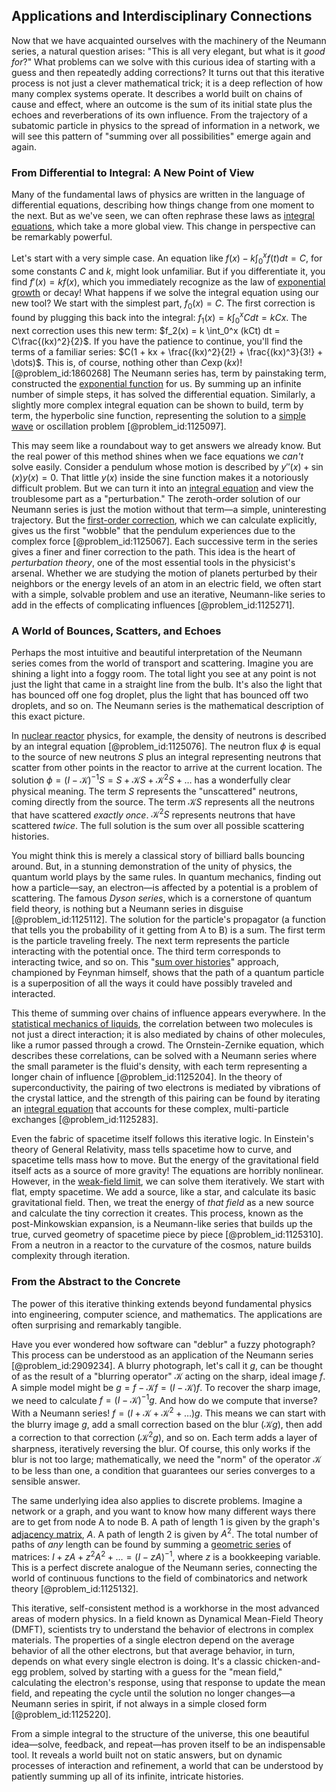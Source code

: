 ## Applications and Interdisciplinary Connections

Now that we have acquainted ourselves with the machinery of the Neumann series, a natural question arises: "This is all very elegant, but what is it *good for*?" What problems can we solve with this curious idea of starting with a guess and then repeatedly adding corrections? It turns out that this iterative process is not just a clever mathematical trick; it is a deep reflection of how many complex systems operate. It describes a world built on chains of cause and effect, where an outcome is the sum of its initial state plus the echoes and reverberations of its own influence. From the trajectory of a subatomic particle in physics to the spread of information in a network, we will see this pattern of "summing over all possibilities" emerge again and again.

### From Differential to Integral: A New Point of View

Many of the fundamental laws of physics are written in the language of differential equations, describing how things change from one moment to the next. But as we've seen, we can often rephrase these laws as [integral equations](@article_id:138149), which take a more global view. This change in perspective can be remarkably powerful.

Let's start with a very simple case. An equation like $f(x) - k \int_0^x f(t) dt = C$, for some constants $C$ and $k$, might look unfamiliar. But if you differentiate it, you find $f'(x) = kf(x)$, which you immediately recognize as the law of [exponential growth](@article_id:141375) or decay! What happens if we solve the integral equation using our new tool? We start with the simplest part, $f_0(x) = C$. The first correction is found by plugging this back into the integral: $f_1(x) = k \int_0^x C dt = kCx$. The next correction uses this new term: $f_2(x) = k \int_0^x (kCt) dt = C\frac{(kx)^2}{2}$. If you have the patience to continue, you'll find the terms of a familiar series: $C(1 + kx + \frac{(kx)^2}{2!} + \frac{(kx)^3}{3!} + \dots)$. This is, of course, nothing other than $C\exp(kx)$! [@problem_id:1860268] The Neumann series has, term by painstaking term, constructed the [exponential function](@article_id:160923) for us. By summing up an infinite number of simple steps, it has solved the differential equation. Similarly, a slightly more complex integral equation can be shown to build, term by term, the hyperbolic sine function, representing the solution to a [simple wave](@article_id:183555) or oscillation problem [@problem_id:1125097].

This may seem like a roundabout way to get answers we already know. But the real power of this method shines when we face equations we *can't* solve easily. Consider a pendulum whose motion is described by $y''(x) + \sin(x) y(x) = 0$. That little $y(x)$ inside the sine function makes it a notoriously difficult problem. But we can turn it into an [integral equation](@article_id:164811) and view the troublesome part as a "perturbation." The zeroth-order solution of our Neumann series is just the motion without that term—a simple, uninteresting trajectory. But the [first-order correction](@article_id:155402), which we can calculate explicitly, gives us the first "wobble" that the pendulum experiences due to the complex force [@problem_id:1125067]. Each successive term in the series gives a finer and finer correction to the path. This idea is the heart of *perturbation theory*, one of the most essential tools in the physicist's arsenal. Whether we are studying the motion of planets perturbed by their neighbors or the energy levels of an atom in an electric field, we often start with a simple, solvable problem and use an iterative, Neumann-like series to add in the effects of complicating influences [@problem_id:1125271].

### A World of Bounces, Scatters, and Echoes

Perhaps the most intuitive and beautiful interpretation of the Neumann series comes from the world of transport and scattering. Imagine you are shining a light into a foggy room. The total light you see at any point is not just the light that came in a straight line from the bulb. It's also the light that has bounced off one fog droplet, plus the light that has bounced off two droplets, and so on. The Neumann series is the mathematical description of this exact picture.

In [nuclear reactor](@article_id:138282) physics, for example, the density of neutrons is described by an integral equation [@problem_id:1125076]. The neutron flux $\phi$ is equal to the source of new neutrons $S$ plus an integral representing neutrons that scatter from other points in the reactor to arrive at the current location. The solution $\phi = (I - \mathcal{K})^{-1}S = S + \mathcal{K}S + \mathcal{K}^2S + \dots$ has a wonderfully clear physical meaning. The term $S$ represents the "unscattered" neutrons, coming directly from the source. The term $\mathcal{K}S$ represents all the neutrons that have scattered *exactly once*. $\mathcal{K}^2S$ represents neutrons that have scattered *twice*. The full solution is the sum over all possible scattering histories.

You might think this is merely a classical story of billiard balls bouncing around. But, in a stunning demonstration of the unity of physics, the quantum world plays by the same rules. In quantum mechanics, finding out how a particle—say, an electron—is affected by a potential is a problem of scattering. The famous *Dyson series*, which is a cornerstone of quantum field theory, is nothing but a Neumann series in disguise [@problem_id:1125112]. The solution for the particle's propagator (a function that tells you the probability of it getting from A to B) is a sum. The first term is the particle traveling freely. The next term represents the particle interacting with the potential once. The third term corresponds to interacting twice, and so on. This "[sum over histories](@article_id:156207)" approach, championed by Feynman himself, shows that the path of a quantum particle is a superposition of all the ways it could have possibly traveled and interacted.

This theme of summing over chains of influence appears everywhere. In the [statistical mechanics of liquids](@article_id:161409), the correlation between two molecules is not just a direct interaction; it is also mediated by chains of other molecules, like a rumor passed through a crowd. The Ornstein-Zernike equation, which describes these correlations, can be solved with a Neumann series where the small parameter is the fluid's density, with each term representing a longer chain of influence [@problem_id:1125204]. In the theory of superconductivity, the pairing of two electrons is mediated by vibrations of the crystal lattice, and the strength of this pairing can be found by iterating an [integral equation](@article_id:164811) that accounts for these complex, multi-particle exchanges [@problem_id:1125283].

Even the fabric of spacetime itself follows this iterative logic. In Einstein's theory of General Relativity, mass tells spacetime how to curve, and spacetime tells mass how to move. But the energy of the gravitational field itself acts as a source of more gravity! The equations are horribly nonlinear. However, in the [weak-field limit](@article_id:199098), we can solve them iteratively. We start with flat, empty spacetime. We add a source, like a star, and calculate its basic gravitational field. Then, we treat the energy of *that field* as a new source and calculate the tiny correction it creates. This process, known as the post-Minkowskian expansion, is a Neumann-like series that builds up the true, curved geometry of spacetime piece by piece [@problem_id:1125310]. From a neutron in a reactor to the curvature of the cosmos, nature builds complexity through iteration.

### From the Abstract to the Concrete

The power of this iterative thinking extends beyond fundamental physics into engineering, computer science, and mathematics. The applications are often surprising and remarkably tangible.

Have you ever wondered how software can "deblur" a fuzzy photograph? This process can be understood as an application of the Neumann series [@problem_id:2909234]. A blurry photograph, let's call it $g$, can be thought of as the result of a "blurring operator" $\mathcal{K}$ acting on the sharp, ideal image $f$. A simple model might be $g = f - \mathcal{K}f = (I - \mathcal{K})f$. To recover the sharp image, we need to calculate $f = (I - \mathcal{K})^{-1}g$. And how do we compute that inverse? With a Neumann series! $f = (I + \mathcal{K} + \mathcal{K}^2 + \dots)g$. This means we can start with the blurry image $g$, add a small correction based on the blur ($\mathcal{K}g$), then add a correction to that correction ($\mathcal{K}^2g$), and so on. Each term adds a layer of sharpness, iteratively reversing the blur. Of course, this only works if the blur is not too large; mathematically, we need the "norm" of the operator $\mathcal{K}$ to be less than one, a condition that guarantees our series converges to a sensible answer.

The same underlying idea also applies to discrete problems. Imagine a network or a graph, and you want to know how many different ways there are to get from node A to node B. A path of length 1 is given by the graph's [adjacency matrix](@article_id:150516), $A$. A path of length 2 is given by $A^2$. The total number of paths of *any* length can be found by summing a [geometric series](@article_id:157996) of matrices: $I + zA + z^2A^2 + \dots = (I - zA)^{-1}$, where $z$ is a bookkeeping variable. This is a perfect discrete analogue of the Neumann series, connecting the world of continuous functions to the field of combinatorics and network theory [@problem_id:1125132].

This iterative, self-consistent method is a workhorse in the most advanced areas of modern physics. In a field known as Dynamical Mean-Field Theory (DMFT), scientists try to understand the behavior of electrons in complex materials. The properties of a single electron depend on the average behavior of all the other electrons, but that average behavior, in turn, depends on what every single electron is doing. It's a classic chicken-and-egg problem, solved by starting with a guess for the "mean field," calculating the electron's response, using that response to update the mean field, and repeating the cycle until the solution no longer changes—a Neumann series in spirit, if not always in a simple closed form [@problem_id:1125220].

From a simple integral to the structure of the universe, this one beautiful idea—solve, feedback, and repeat—has proven itself to be an indispensable tool. It reveals a world built not on static answers, but on dynamic processes of interaction and refinement, a world that can be understood by patiently summing up all of its infinite, intricate histories.